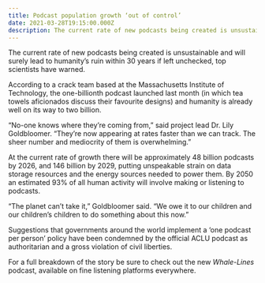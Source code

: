 ```yaml
---
title: Podcast population growth ‘out of control’
date: 2021-03-28T19:15:00.000Z
description: The current rate of new podcasts being created is unsustainable and will surely lead to humanity’s ruin within 30 years if left unchecked, top scientists have warned.
---
```


The current rate of new podcasts being created is unsustainable and will surely lead to humanity’s ruin within 30 years if left unchecked, top scientists have warned.

According to a crack team based at the Massachusetts Institute of Technology, the one-billionth podcast launched last month (in which tea towels aficionados discuss their favourite designs) and humanity is already well on its way to two billion.

“No-one knows where they’re coming from,” said project lead Dr. Lily Goldbloomer. “They’re now appearing at rates faster than we can track. The sheer number and mediocrity of them is overwhelming.”

At the current rate of growth there will be approximately 48 billion podcasts by 2026, and 146 billion by 2029, putting unspeakable strain on data storage resources and the energy sources needed to power them. By 2050 an estimated 93% of all human activity will involve making or listening to podcasts.

“The planet can’t take it,” Goldbloomer said. “We owe it to our children and our children’s children to do something about this now.”

Suggestions that governments around the world implement a ‘one podcast per person’ policy have been condemned by the official ACLU podcast as authoritarian and a gross violation of civil liberties.

For a full breakdown of the story be sure to check out the new _Whale-Lines_ podcast, available on fine listening platforms everywhere.
